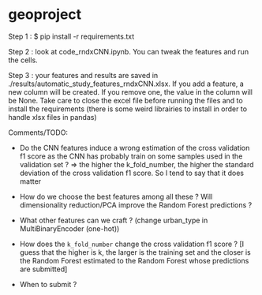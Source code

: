 # geoproject

Step 1 : $ pip install -r requirements.txt

Step 2 : look at code_rndxCNN.ipynb. You can tweak the features and run the cells.

Step 3 : your features and results are saved in ./results/automatic_study_features_rndxCNN.xlsx. If you add a feature, a new column will be created. If you remove one, the value in the column will be None.
Take care to close the excel file before running the files and to install the requirements (there is some weird librairies to install in order to handle xlsx files in pandas)


Comments/TODO:

- Do the CNN features induce a wrong estimation of the cross validation f1 score as the CNN has probably train on some samples used in the validation set ?
=> the higher the k_fold_number, the higher the standard deviation of the cross validation f1 score. So I tend to say that it does matter


- How do we choose the best features among all these ? Will dimensionality reduction/PCA improve the Random Forest predictions ?

- What other features can we craft ? (change urban_type in MultiBinaryEncoder (one-hot))

- How does the `k_fold_number` change the cross validation f1 score ? [I guess that the higher is k, the larger is the training set and the closer is the Random Forest estimated to the Random Forest whose predictions are submitted]

- When to submit ? 